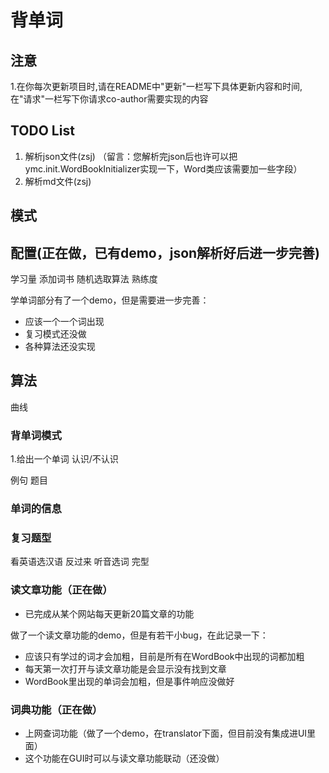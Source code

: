 # 背单词

## 注意

1.在你每次更新项目时,请在README中"更新"一栏写下具体更新内容和时间,
在"请求"一栏写下你请求co-author需要实现的内容

## TODO List

1. 解析json文件(zsj) （留言：您解析完json后也许可以把ymc.init.WordBookInitializer实现一下，Word类应该需要加一些字段）
2. 解析md文件(zsj)

## 模式

## 配置(正在做，已有demo，json解析好后进一步完善)

学习量
添加词书
随机选取算法
熟练度

学单词部分有了一个demo，但是需要进一步完善：
- 应该一个一个词出现
- 复习模式还没做
- 各种算法还没实现

## 算法

曲线

### 背单词模式

1.给出一个单词 认识/不认识

例句 
题目

### 单词的信息

### 复习题型

看英语选汉语
反过来
听音选词
完型

### 读文章功能（正在做）
- 已完成从某个网站每天更新20篇文章的功能

做了一个读文章功能的demo，但是有若干小bug，在此记录一下：
- 应该只有学过的词才会加粗，目前是所有在WordBook中出现的词都加粗
- 每天第一次打开与读文章功能是会显示没有找到文章
- WordBook里出现的单词会加粗，但是事件响应没做好

### 词典功能（正在做）
- 上网查词功能（做了一个demo，在translator下面，但目前没有集成进UI里面）
- 这个功能在GUI时可以与读文章功能联动（还没做）



